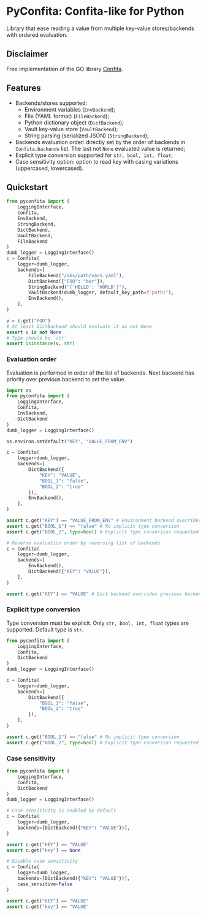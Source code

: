 # PyConfita: Confita-like for Python

Library that ease reading a value from multiple key-value stores/backends with ordered evaluation.

## Disclaimer

Free implementation of the GO library [Confita](https://github.com/heetch/confita).

## Features

- Backends/stores supported:
  - Environment variables (`EnvBackend`);
  - File (YAML format) (`FileBackend`);
  - Python dictionary object (`DictBackend`);
  - Vault key-value store (`VaultBackend`);
  - String parsing (serialized JSON) (`StringBackend`);
- Backends evaluation order: directly set by the order of backends in `Confita.backends` list. The last not `None` evaluated value is returned;
- Explicit type conversion supported for `str, bool, int, float`;
- Case sensitivity option: option to read key with casing variations (uppercased, lowercased).

## Quickstart

```python
from pyconfita import (
    LoggingInterface,
    Confita,
    EnvBackend,
    StringBackend,
    DictBackend,
    VaultBackend,
    FileBackend
)
dumb_logger = LoggingInterface()
c = Confita(
    logger=dumb_logger,
    backends=[
        FileBackend("/abs/path/vars.yaml"),
        DictBackend({"FOO": "bar"}),
        StringBackend("{'HELLO': 'WORLD'}"),
        VaultBackend(dumb_logger, default_key_path=f"path1"),
        EnvBackend(),
    ],
)

v = c.get("FOO") 
# At least DictBackend should evaluate it as not None
assert v is not None
# Type should be `str` 
assert isinstance(v, str)
```

### Evaluation order

Evaluation is performed in order of the list of backends.
Next backend has priority over previous backend to set the value.

```python
import os
from pyconfita import (
    LoggingInterface,
    Confita,
    EnvBackend,
    DictBackend
)
dumb_logger = LoggingInterface()

os.environ.setdefault("KEY", "VALUE_FROM_ENV")

c = Confita(
    logger=dumb_logger,
    backends=[
        DictBackend({
            "KEY": "VALUE",
            "BOOL_1": "false",
            "BOOL_2": "true"
        }),
        EnvBackend(),
    ],
)

assert c.get("KEY") == "VALUE_FROM_ENV" # Environment backend overrides previous backends' values
assert c.get("BOOL_1") == "false" # No implicit type conversion 
assert c.get("BOOL_2", type=bool) # Explicit type conversion requested

# Reverse evaluation order by reversing list of backends
c = Confita(
    logger=dumb_logger,
    backends=[
        EnvBackend(),
        DictBackend({"KEY": "VALUE"}),
    ],
)

assert c.get("KEY") == "VALUE" # Dict backend overrides previous backends' values
```

### Explicit type conversion

Type conversion must be explicit. Only `str, bool, int, float` types are supported.
Default type is `str`.

```python
from pyconfita import (
    LoggingInterface,
    Confita,
    DictBackend
)
dumb_logger = LoggingInterface()

c = Confita(
    logger=dumb_logger,
    backends=[
        DictBackend({
            "BOOL_1": "false",
            "BOOL_2": "true"
        }),
    ],
)

assert c.get("BOOL_1") == "false" # No implicit type conversion 
assert c.get("BOOL_2", type=bool) # Explicit type conversion requested

```

### Case sensitivity

```python
from pyconfita import (
    LoggingInterface,
    Confita,
    DictBackend
)
dumb_logger = LoggingInterface()

# Case sensitivity is enabled by default
c = Confita(
    logger=dumb_logger,
    backends=[DictBackend({"KEY": "VALUE"})],
)

assert c.get("KEY") == "VALUE" 
assert c.get("key") == None 

# Disable case sensitivity
c = Confita(
    logger=dumb_logger,
    backends=[DictBackend({"KEY": "VALUE"})],
    case_sensitive=False
)

assert c.get("KEY") == "VALUE" 
assert c.get("key") == "VALUE" 
```


